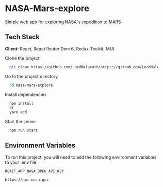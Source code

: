 # NASA-Mars-explore
Simple web app for exploring NASA`s expedition to MARS


## Tech Stack

**Client:** React, React Router Dom 6,  Redux-Toolkit,  MUI.

Clone the project

```bash
  git clone https://github.com/LordMalacath/https://github.com/LordMalacath/NASA-Mars-explore
```

Go to the project directory

```bash
  cd nasa-mars-explore
```

Install dependencies

```bash
  npm install
  or
  yarn add
```


Start the server

```bash
  npm run start
```


## Environment Variables

To run this project, you will need to add the following environment variables to your .env file

`REACT_APP_NASA_OPEN_API_KEY`
```
https://api.nasa.gov
```
